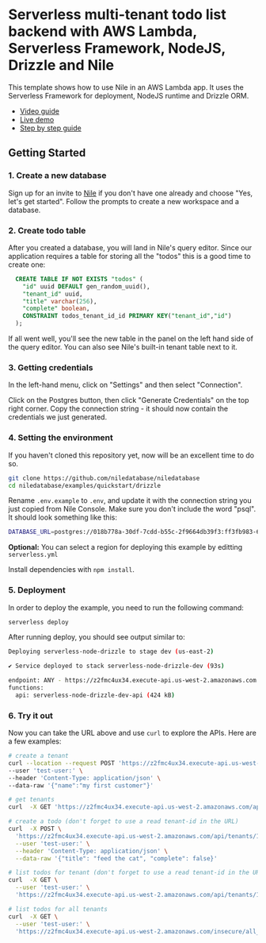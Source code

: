 # Serverless multi-tenant todo list backend with AWS Lambda, Serverless Framework, NodeJS, Drizzle and Nile

This template shows how to use Nile in an AWS Lambda app. It uses the Serverless Framework for deployment, NodeJS runtime and Drizzle ORM.

- [Video guide](https://youtu.be/tikEF_zCw8g)
- [Live demo](https://todo-lambda.vercel.app/)
- [Step by step guide](https://www.thenile.dev/docs/serverless/lambda)

## Getting Started

### 1. Create a new database

Sign up for an invite to [Nile](https://thenile.dev) if you don't have one already and choose "Yes, let's get started". Follow the prompts to create a new workspace and a database.

### 2. Create todo table

After you created a database, you will land in Nile's query editor. Since our application requires a table for storing all the "todos" this is a good time to create one:

```sql
  CREATE TABLE IF NOT EXISTS "todos" (
    "id" uuid DEFAULT gen_random_uuid(),
    "tenant_id" uuid,
    "title" varchar(256),
    "complete" boolean,
    CONSTRAINT todos_tenant_id_id PRIMARY KEY("tenant_id","id")
  );
```

If all went well, you'll see the new table in the panel on the left hand side of the query editor. You can also see Nile's built-in tenant table next to it.

### 3. Getting credentials

In the left-hand menu, click on "Settings" and then select "Connection". 

Click on the Postgres button, then click "Generate Credentials" on the top right corner. Copy the connection string - it should now contain the credentials we just generated.

### 4. Setting the environment

If you haven't cloned this repository yet, now will be an excellent time to do so.

```bash
git clone https://github.com/niledatabase/niledatabase
cd niledatabase/examples/quickstart/drizzle
```

Rename `.env.example` to `.env`, and update it with the connection string you just copied from Nile Console. Make sure you don't include the word "psql". It should look something like this:

```bash
DATABASE_URL=postgres://018b778a-30df-7cdd-b55c-2f9664db39f3:ff3fb983-683c-4616-bbbc-519d8ddbbce5@db.thenile.dev:5432/gwen_db
```

**Optional:** You can select a region for deploying this example by editting `serverless.yml`

Install dependencies with `npm install`.


### 5. Deployment

In order to deploy the example, you need to run the following command:

```bash
serverless deploy
```

After running deploy, you should see output similar to:

```bash
Deploying serverless-node-drizzle to stage dev (us-east-2)

✔ Service deployed to stack serverless-node-drizzle-dev (93s)

endpoint: ANY - https://z2fmc4ux34.execute-api.us-west-2.amazonaws.com
functions:
  api: serverless-node-drizzle-dev-api (424 kB)
```

### 6. Try it out

Now you can take the URL above and use `curl` to explore the APIs. Here are a few examples:

```bash
# create a tenant
curl --location --request POST 'https://z2fmc4ux34.execute-api.us-west-2.amazonaws.com/api/tenants' \
--user 'test-user:' \
--header 'Content-Type: application/json' \
--data-raw '{"name":"my first customer"}'

# get tenants
curl  -X GET 'https://z2fmc4ux34.execute-api.us-west-2.amazonaws.com/api/tenants' --user '018bcbc9-ed15-721e-a1c2-772751dcd240:'

# create a todo (don't forget to use a read tenant-id in the URL)
curl  -X POST \
  'https://z2fmc4ux34.execute-api.us-west-2.amazonaws.com/api/tenants/108124a5-2e34-418a-9735-b93082e9fbf2/todos' \
  --user 'test-user:' \
  --header 'Content-Type: application/json' \
  --data-raw '{"title": "feed the cat", "complete": false}'

# list todos for tenant (don't forget to use a read tenant-id in the URL)
curl  -X GET \
  --user 'test-user:' \
  'https://z2fmc4ux34.execute-api.us-west-2.amazonaws.com/api/tenants/108124a5-2e34-418a-9735-b93082e9fbf2/todos'

# list todos for all tenants
curl  -X GET \
  --user 'test-user:' \
  'https://z2fmc4ux34.execute-api.us-west-2.amazonaws.com/insecure/all_todos'
```
